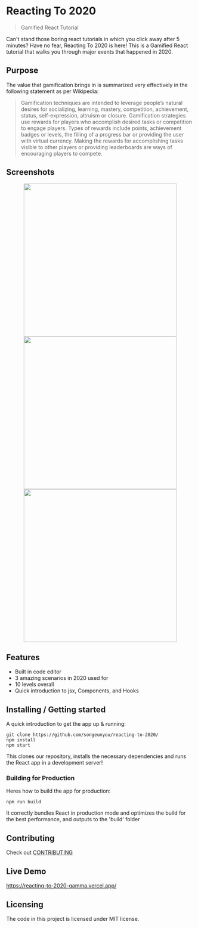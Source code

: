 # Reacting To 2020
> Gamified React Tutorial

Can't stand those boring react tutorials in which you click away after 5 minutes? Have no fear, Reacting To 2020 is here! This is a Gamified React tutorial that walks you through major events that happened in 2020.

## Purpose

The value that gamification brings in is summarized very effectively in the following statement as per Wikipedia:

> Gamification techniques are intended to leverage people’s natural desires for socializing, learning, mastery, competition, achievement, status, self-expression, altruism or closure. Gamification strategies use rewards for players who accomplish desired tasks or competition to engage players. Types of rewards include points, achievement badges or levels, the filling of a progress bar or providing the user with virtual currency. Making the rewards for accomplishing tasks visible to other players or providing leaderboards are ways of encouraging players to compete.

## Screenshots
<div style="text-align: center">
  <img src="https://challengepost-s3-challengepost.netdna-ssl.com/photos/production/software_photos/001/234/395/datas/original.png" width="410"/>
  <img src="https://challengepost-s3-challengepost.netdna-ssl.com/photos/production/software_photos/001/234/393/datas/original.png" width="410"/> 
  <img src="https://challengepost-s3-challengepost.netdna-ssl.com/photos/production/software_photos/001/234/405/datas/original.png" width="410"/> 
</div>

## Features

* Built in code editor
* 3 amazing scenarios in 2020 used for 
* 10 levels overall
* Quick introduction to jsx, Components, and Hooks

## Installing / Getting started

A quick introduction to get the app up & running:

```shell
git clone https://github.com/songeunyou/reacting-to-2020/
npm install
npm start
```

This clones our repository, installs the necessary dependencies and runs the React app in a development server!

### Building for Production

Heres how to build the app for production:

```shell
npm run build
```

It correctly bundles React in production mode and optimizes the build for the best performance, and outputs to the 'build' folder

## Contributing

Check out [CONTRIBUTING](CONTRIBUTING.md)

## Live Demo
https://reacting-to-2020-gamma.vercel.app/

## Licensing

The code in this project is licensed under MIT license.
